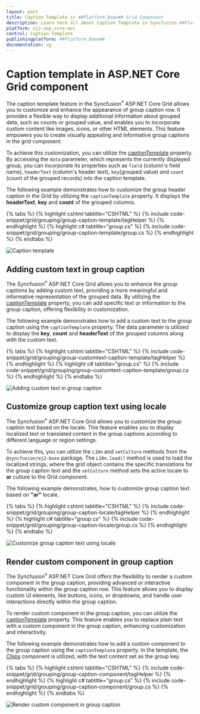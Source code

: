 ```yaml
---
layout: post
title: Caption Template in ##Platform_Name## Grid Component
description: Learn here all about Caption Template in Syncfusion ##Platform_Name## Grid component of Syncfusion Essential JS 2 and more.
platform: ej2-asp-core-mvc
control: Caption Template
publishingplatform: ##Platform_Name##
documentation: ug
---
```


# Caption template in ASP.NET Core Grid component

The caption template feature in the Syncfusion<sup style="font-size:70%">&reg;</sup> ASP.NET Core Grid allows you to customize and enhance the appearance of group caption row. It provides a flexible way to display additional information about grouped data, such as counts or grouped value, and enables you to incorporate custom content like images, icons, or other HTML elements. This feature empowers you to create visually appealing and informative group captions in the grid component.

To achieve this customization, you can utilize the [captionTemplate](https://help.syncfusion.com/cr/aspnetcore-js2/Syncfusion.EJ2.Grids.GridGroupSettings.html#Syncfusion_EJ2_Grids_GridGroupSettings_CaptionTemplate) property. By accessing the `data` parameter, which represents the currently displayed group, you can incorporate its properties such as `field` (column's field name), `headerText` (column's header text), `key`(grouped value) and `count` (count of the grouped records) into the caption template.

The following example demonstrates how to customize the group header caption in the Grid by utilizing  the `captionTemplate` property. It displays the **headerText**, **key** and **count** of the grouped columns.

{% tabs %}
{% highlight cshtml tabtitle="CSHTML" %}
{% include code-snippet/grid/grouping/group-caption-template/tagHelper %}
{% endhighlight %}
{% highlight c# tabtitle="group.cs" %}
{% include code-snippet/grid/grouping/group-caption-template/group.cs %}
{% endhighlight %}
{% endtabs %}

![Caption template](../images/grouping/group-caption-template.png)

## Adding custom text in group caption

The Syncfusion<sup style="font-size:70%">&reg;</sup> ASP.NET Core Grid allows you to enhance the group captions by adding custom text, providing a more meaningful and informative representation of the grouped data. By utilizing the [captionTemplate](https://help.syncfusion.com/cr/aspnetcore-js2/Syncfusion.EJ2.Grids.GridGroupSettings.html#Syncfusion_EJ2_Grids_GridGroupSettings_CaptionTemplate) property, you can add specific text or information to the group caption, offering flexibility in customization.

The following example demonstrates how to add a custom text to the group caption using the `captionTemplate` property. The data parameter is utilized to display the  **key**, **count** and **headerText** of the grouped columns along with the custom text. 

{% tabs %}
{% highlight cshtml tabtitle="CSHTML" %}
{% include code-snippet/grid/grouping/group-customtext-caption-template/tagHelper %}
{% endhighlight %}
{% highlight c# tabtitle="group.cs" %}
{% include code-snippet/grid/grouping/group-customtext-caption-template/group.cs %}
{% endhighlight %}
{% endtabs %}

![Adding custom text in group caption](../images/grouping/group-captiontext-template.png)

## Customize group caption text using locale

The Syncfusion<sup style="font-size:70%">&reg;</sup> ASP.NET Core Grid allows you to customize the group caption text based on the locale. This feature enables you to display localized text or translated content in the group captions according to different language or region settings.

To achieve this, you can utilize the `L10n` and `setCulture` methods from the `@syncfusion/ej2-base` package. The `L10n.load()` method is used to load the localized strings, where the grid object contains the specific translations for the group caption text and the `setCulture` method sets the active locale to **ar** culture to the Grid component.

The following example demonstrates, how to customize group caption text based on **"ar"** locale.

{% tabs %}
{% highlight cshtml tabtitle="CSHTML" %}
{% include code-snippet/grid/grouping/group-caption-locale/tagHelper %}
{% endhighlight %}
{% highlight c# tabtitle="group.cs" %}
{% include code-snippet/grid/grouping/group-caption-locale/group.cs %}
{% endhighlight %}
{% endtabs %}

![Customize group caption text using locale](../images/grouping/grouping-caption-locale-text.gif)

## Render custom component in group caption

The Syncfusion<sup style="font-size:70%">&reg;</sup> ASP.NET Core Grid offers the flexibility to render a custom component in the group caption, providing advanced or interactive functionality within the group caption row. This feature allows you to display custom UI elements, like buttons, icons, or dropdowns, and handle user interactions directly within the group caption. 

To render custom component in the group caption, you can utilize the [captionTemplate](https://help.syncfusion.com/cr/aspnetcore-js2/Syncfusion.EJ2.Grids.GridGroupSettings.html#Syncfusion_EJ2_Grids_GridGroupSettings_CaptionTemplate) property. This feature enables you to replace plain text with a custom component in the group caption, enhancing customization and interactivity.

The following example demonstrates how to add a custom component to the group caption using the `captionTemplate` property. In the template, the [Chips](https://ej2.syncfusion.com/aspnetcore/documentation/chips/getting-started) component is utilized, with the text content set as the group key.


{% tabs %}
{% highlight cshtml tabtitle="CSHTML" %}
{% include code-snippet/grid/grouping/group-caption-component/tagHelper %}
{% endhighlight %}
{% highlight c# tabtitle="group.cs" %}
{% include code-snippet/grid/grouping/group-caption-component/group.cs %}
{% endhighlight %}
{% endtabs %}

![Render custom component in group caption](../images/grouping/grouping-cation-component.png)